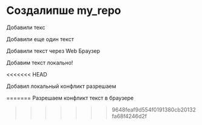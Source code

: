 ﻿# Создалипше my_repo

Добавили текс

Добавили еще один текст

Добавили текст через Web Браузер

Добавим текст локально!

<<<<<<< HEAD

Добавил локальный конфликт разрешаем

=======
Разрешаем конфликт текст в браузере
>>>>>>> 9648feaf9d554f0191380cb20132fa68f4246d2f
